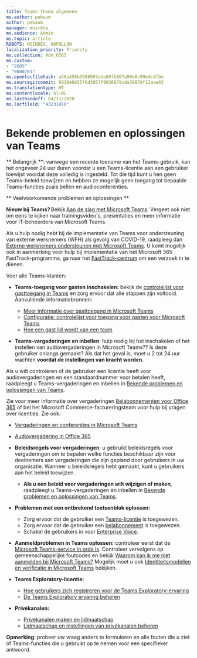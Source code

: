 ```yaml
---
title: Teams-thema algemeen
ms.author: pebaum
author: pebaum
manager: mnirkhe
ms.audience: Admin
ms.topic: article
ROBOTS: NOINDEX, NOFOLLOW
localization_priority: Priority
ms.collection: Adm_O365
ms.custom:
- "2605"
- "9000701"
ms.openlocfilehash: a46a455b3986993ada50fb807a99e8c99e4c4fbe
ms.sourcegitcommit: 6010e6b55f6d3057f9038979cda3987df12aae93
ms.translationtype: HT
ms.contentlocale: nl-NL
ms.lasthandoff: 04/11/2020
ms.locfileid: "43231450"
---
```

# <a name="teams-common-issues-and-resolutions"></a>Bekende problemen en oplossingen van Teams

** Belangrijk **: vanwege een recente toename van het Teams-gebruik, kan het ongeveer 24 uur duren voordat u een Teams-licentie aan een gebruiker toewijst voordat deze volledig is ingesteld. Tot die tijd kunt u hen geen Teams-beleid toewijzen en hebben ze mogelijk geen toegang tot bepaalde Teams-functies zoals bellen en audioconferenties.

** Veelvoorkomende problemen en oplossingen **

**Nieuw bij Teams?** Bekijk [Aan de slag met Microsoft Teams](https://docs.microsoft.com/microsoftteams/get-started-with-teams-quick-start). Vergeet ook niet om eens te kijken naar trainingsvideo's, presentaties en meer informatie voor IT-beheerders van Microsoft Teams.

Als u hulp nodig hebt bij de implementatie van Teams voor ondersteuning van externe werknemers (WFH) als gevolg van COVID-19, raadpleeg dan [Externe werknemers ondersteunen met Microsoft Teams](https://docs.microsoft.com/microsoftteams/support-remote-work-with-teams). U komt mogelijk ook in aanmerking voor hulp bij implementatie van het Microsoft 365 FastTrack-programma, ga naar het [FastTrack-centrum](https://www.microsoft.com/fasttrack) om een verzoek in te dienen.

Voor alle Teams-klanten:

- **Teams-toegang voor gasten inschakelen:** bekijk de [controlelijst voor gasttoegang in Teams](https://docs.microsoft.com/microsoftteams/guest-access-checklist) en zorg ervoor dat alle stappen zijn voltooid. Aanvullende informatiebronnen:
    - [Meer informatie over gasttoegang in Microsoft Teams](https://docs.microsoft.com/microsoftteams/guest-access)
    - [Configuratie: controlelijst voor toegang voor gasten voor Microsoft Teams](https://docs.microsoft.com/microsoftteams/guest-access-checklist)
    - [Hoe een gast lid wordt van een team](https://docs.microsoft.com/microsoftteams/guest-joins)

- **Teams-vergaderingen en inbellen**: hulp nodig bij het inschakelen of het instellen van audiovergaderingen in Microsoft Teams?? Is deze gebruiker onlangs gemaakt? Als dat het geval is, moet u 2 tot 24 uur wachten **voordat de instellingen van kracht worden**. 

Als u wilt controleren of de gebruiker een licentie heeft voor audiovergaderingen en een standaardnummer voor betalen heeft, raadpleegt u Teams-vergaderingen en inbellen in [Bekende problemen en oplossingen van Teams](https://docs.microsoft.com/microsoftteams/known-issues).

Zie voor meer informatie over vergaderingen [Belabonnementen voor Office 365](https://docs.microsoft.com/microsoftteams/calling-plans-for-office-365) of bel het Microsoft Commerce-factureringsteam voor hulp bij vragen over licenties. Zie ook:

 - [Vergaderingen en conferenties in Microsoft Teams](https://docs.microsoft.com/microsoftteams/deploy-meetings-microsoft-teams-landing-page)
 - [Audiovergadering in Office 365](https://docs.microsoft.com/microsoftteams/audio-conferencing-in-office-365)

- **Beleidsregels voor vergaderingen**: u gebruikt beleidsregels voor vergaderingen om te bepalen welke functies beschikbaar zijn voor deelnemers aan vergaderingen die zijn gepland door gebruikers in uw organisatie. Wanneer u beleidsregels hebt gemaakt, kunt u gebruikers aan het beleid toewijzen. 
    - **Als u een beleid voor vergaderingen wilt wijzigen of maken**, raadpleegt u Teams-vergaderingen en inbellen in [Bekende problemen en oplossingen van Teams](https://docs.microsoft.com/microsoftteams/known-issues). 
  
- **Problemen met een ontbrekend toetsenblok oplossen:**  

    - Zorg ervoor dat de gebruiker een [Teams-licentie](https://docs.microsoft.com/MicrosoftTeams/assign-teams-licenses) is toegewezen.
    - Zorg ervoor dat de gebruiker een [belabonnement](https://docs.microsoft.com/MicrosoftTeams/calling-plan-landing-page) is toegewezen.
    - Schakel de gebruikers in voor [Enterprise Voice](https://docs.microsoft.com/skypeforbusiness/skype-for-business-hybrid-solutions/plan-your-phone-system-cloud-pbx-solution/enable-users-for-enterprise-voice-online-and-phone-system-voicemail#to-enable-your-users-for-phone-system-in-office-365-voice-and-voicemail).

- **Aanmeldproblemen in Teams oplossen:** controleer eerst dat de [Microsoft Teams-service in orde is](https://admin.microsoft.com/Adminportal/Home?source=applauncher#/servicehealth). Controleer vervolgens op gemeenschappelijke foutcodes en bekijk [Waarom kan ik me niet aanmelden bij Microsoft Teams?](https://support.office.com/article/a02f683b-61a3-4008-9447-ee60c5593b0f)  Mogelijk moet u ook [Identiteitsmodellen en verificatie in Microsoft Teams](https://docs.microsoft.com/MicrosoftTeams/identify-models-authentication) bekijken.

- **Teams Exploratory-licentie:**  
    - [Hoe gebruikers zich registreren voor de Teams Exploratory-ervaring](https://docs.microsoft.com/microsoftteams/teams-exploratory#how-users-sign-up-for-the-teams-exploratory-experience) 
    - [De Teams Exploratory ervaring beheren](https://docs.microsoft.com/microsoftteams/teams-exploratory#manage-the-teams-exploratory-experience) 

- **Privékanalen:**
    - [Privékanalen maken en lidmaatschap](https://docs.microsoft.com/microsoftteams/private-channels#private-channel-creation-and-membership) 
    - [Lidmaatschap en instellingen van privékanalen beheren](https://docs.microsoft.com/microsoftteams/private-channels#manage-private-channel-membership-and-settings) 

**Opmerking**: probeer uw vraag anders te formuleren en alle fouten die u ziet of Teams-functies die u gebruikt op te nemen voor een specifieker antwoord.
